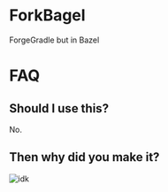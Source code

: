 # ForkBagel
ForgeGradle but in Bazel

# FAQ

## Should I use this?

No.

## Then why did you make it?

![idk](https://i.giphy.com/media/GeimqsH0TLDt4tScGw/giphy.webp)
